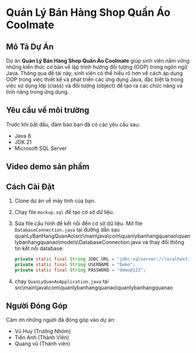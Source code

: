 # Quản Lý Bán Hàng Shop Quần Áo Coolmate

## Mô Tả Dự Án

Dự án **Quản Lý Bán Hàng Shop Quần Áo Coolmate** giúp sinh viên nắm vững những kiến thức cơ bản về lập trình hướng đối tượng (OOP) trong ngôn ngữ Java. Thông qua đề tài này, sinh viên có thể hiểu rõ hơn về cách áp dụng OOP trong việc thiết kế và phát triển các ứng dụng Java, đặc biệt là trong việc sử dụng lớp (class) và đối tượng (object) để tạo ra các chức năng và tính năng trong ứng dụng.
## Yêu cầu về môi trường

Trước khi bắt đầu, đảm bảo bạn đã có các yêu cầu sau:

- Java 8
- JDK 21
- Microsoft SQL Server
## Video demo sản phẩm

[Tên thay thế]: Vuhuy.xyz

## Cách Cài Đặt

1. Clone dự án về máy tính của bạn.

2. Chạy file `mockup.sql` để tạo cơ sở dữ liệu.

3. Sửa file cấu hình để kết nối đến cơ sở dữ liệu. Mở file `DatabaseConnection.java` tại đường dẫn sau quanLyBanHangQuanAo\src\main\java\com\quanlybanhangquanao\quanlybanhangquanao\models\DatabaseConnection.java và thay đổi thông tin kết nối database:

    ```java
    private static final String JDBC_URL = "jdbc:sqlserver://localhost:1434;databaseName=QUAN_LY_BAN_HANG_QUAN_AO;Encrypt=false";
    private static final String USERNAME = "Demo";
    private static final String PASSWORD = "demo@123";
    ```
4. chạy `QuanLyQuanAoApplication.java` tại src\main\java\com\quanlybanhangquanao\quanlybanhangquanao

## Người Đóng Góp

Cảm ơn những người đã đóng góp vào dự án:

- Vũ Huy (Trưởng Nhóm)
- Tiến Anh (Thành Viên)
- Quang vũ (Thành viên)
